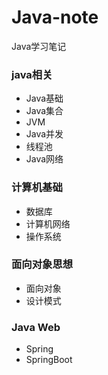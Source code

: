 # Java-note
Java学习笔记

### java相关 ###

- Java基础
- Java集合
- JVM
- Java并发
- 线程池
- Java网络

### 计算机基础 ###

- 数据库
- 计算机网络
- 操作系统

### 面向对象思想 ###

- 面向对象
- 设计模式

### Java Web ###

- Spring
- SpringBoot
